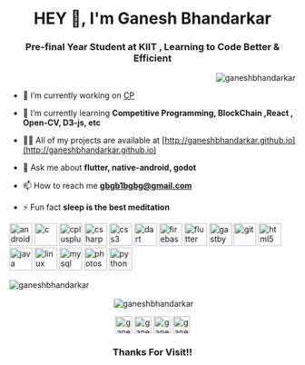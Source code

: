 <!-- NEW STUFF -->

<h1 align="center">HEY 👋, I'm Ganesh Bhandarkar</h1>
<h3 align="center">Pre-final Year Student at KIIT , Learning to Code Better & Efficient</h3>


<p align="right"> <img src="https://komarev.com/ghpvc/?username=ganeshbhandarkar" alt="ganeshbhandarkar" /> </p>

- 🔭 I’m currently working on [CP](https://github.com/ganeshbhandarkar/CP)

- 🌱 I’m currently learning **Competitive Programming, BlockChain ,React , Open-CV, D3-js, etc**

- 👨‍💻 All of my projects are available at [http://ganeshbhandarkar.github.io](http://ganeshbhandarkar.github.io)

- 💬 Ask me about **flutter, native-android, godot**

- 📫 How to reach me **gbgb1bgbg@gmail.com**

- ⚡ Fun fact **sleep is the best meditation**

<p align="left"><img src="https://devicons.github.io/devicon/devicon.git/icons/android/android-original-wordmark.svg" alt="android" width="40" height="40"/> <img src="https://devicons.github.io/devicon/devicon.git/icons/c/c-original.svg" alt="c" width="40" height="40"/> <img src="https://devicons.github.io/devicon/devicon.git/icons/cplusplus/cplusplus-original.svg" alt="cplusplus" width="40" height="40"/> <img src="https://devicons.github.io/devicon/devicon.git/icons/csharp/csharp-original.svg" alt="csharp" width="40" height="40"/> <img src="https://devicons.github.io/devicon/devicon.git/icons/css3/css3-original-wordmark.svg" alt="css3" width="40" height="40"/> <img src="https://www.vectorlogo.zone/logos/dartlang/dartlang-icon.svg" alt="dart" width="40" height="40"/> <img src="https://www.vectorlogo.zone/logos/firebase/firebase-icon.svg" alt="firebase" width="40" height="40"/> <img src="https://www.vectorlogo.zone/logos/flutterio/flutterio-icon.svg" alt="flutter" width="40" height="40"/> <img src="https://www.vectorlogo.zone/logos/gatsbyjs/gatsbyjs-icon.svg" alt="gastby" width="40" height="40"/> <img src="https://www.vectorlogo.zone/logos/git-scm/git-scm-icon.svg" alt="git" width="40" height="40"/> <img src="https://devicons.github.io/devicon/devicon.git/icons/html5/html5-original-wordmark.svg" alt="html5" width="40" height="40"/> <img src="https://devicons.github.io/devicon/devicon.git/icons/java/java-original-wordmark.svg" alt="java" width="40" height="40"/> <img src="https://devicons.github.io/devicon/devicon.git/icons/linux/linux-original.svg" alt="linux" width="40" height="40"/> <img src="https://devicons.github.io/devicon/devicon.git/icons/mysql/mysql-original-wordmark.svg" alt="mysql" width="40" height="40"/> <img src="https://devicons.github.io/devicon/devicon.git/icons/photoshop/photoshop-plain.svg" alt="photoshop" width="40" height="40"/> <img src="https://devicons.github.io/devicon/devicon.git/icons/python/python-original.svg" alt="python" width="40" height="40"/></p>
<p align="center"><img align="left" src="https://github-readme-stats.vercel.app/api/top-langs/?username=ganeshbhandarkar&layout=compact&hide=html" alt="ganeshbhandarkar" /></p>
</br>
<p align="center">&nbsp;<img align="center" src="https://github-readme-stats.vercel.app/api?username=ganeshbhandarkar&show_icons=true" alt="ganeshbhandarkar" /></p>

<p align="center">
<a href="https://dev.to/ganeshbhandarkar" target="blank"><img align="center" src="https://cdn.jsdelivr.net/npm/simple-icons@3.0.1/icons/dev-dot-to.svg" alt="ganeshbhandarkar" height="30" width="30" /></a>
<a href="https://twitter.com/ganesh.btb" target="blank"><img align="center" src="https://cdn.jsdelivr.net/npm/simple-icons@3.0.1/icons/twitter.svg" alt="ganesh.btb" height="30" width="30" /></a>
<a href="https://linkedin.com/in/ganeshbhandarkar" target="blank"><img align="center" src="https://cdn.jsdelivr.net/npm/simple-icons@3.0.1/icons/linkedin.svg" alt="ganeshbhandarkar" height="30" width="30" /></a>
<a href="https://instagram.com/ganesh__bhandarkar" target="blank"><img align="center" src="https://cdn.jsdelivr.net/npm/simple-icons@3.0.1/icons/instagram.svg" alt="ganesh__bhandarkar" height="30" width="30" /></a>
</p>

<h3 align="center">Thanks For Visit!! </h3>


<!-- OLD STUFF -->
<!---
## Hola, I'm [GANESH BHANDARKAR!](https://ganeshbhandarkar.github.io) 👋
<!--
<a href="https://twitter.com/Ganeshbtb">
  <img align="left" alt="Ganesh's Twitter" width="22px" src="https://cdn.jsdelivr.net/npm/simple-icons@v3/icons/twitter.svg" />
</a>
<a href="https://www.linkedin.com/in/ganeshbhandarkar/">
  <img align="left" alt="Ganesh's Linkdein" width="22px" src="https://cdn.jsdelivr.net/npm/simple-icons@v3/icons/linkedin.svg" />
</a>
<a href="https://github.com/ganeshbhandarkar">
  <img align="left" alt="Ganesh's Github" width="22px" src="https://cdn.jsdelivr.net/npm/simple-icons@v3/icons/github.svg" />
</a>
<a href="https://instagram.com/ganesh__bhandarkar/">
  <img align="left" alt="Ganesh's Instagram" width="22px" src="https://cdn.jsdelivr.net/npm/simple-icons@v3/icons/instagram.svg" />
</a>
-->

<!--
<br/>
<br/>
<!--
PURSUING HAPPINESS
 <!--
- 🔭 I’m currently working on [Improving Coding]
- 🌱 I’m currently learning MERN, CP
- ⚡ I know Flutter, Native Android, Unity(Basics), Godot 2D.
<!--
[![Twitter: Ganeshbtb](https://img.shields.io/twitter/follow/Ganeshbtb?style=social)](https://twitter.com/Ganeshbtb)\
[![Linkedin: ganeshbhandarkar](https://img.shields.io/badge/-ganeshbhandarkar-blue?style=flat-square&logo=Linkedin&logoColor=white&link=https://www.linkedin.com/in/ganeshbhandarkar/)](https://www.linkedin.com/in/ganeshbhandarkar/)\
[![GitHub ganeshbhandarkar](https://img.shields.io/github/followers/ganeshbhandarkar?label=follow&style=social)](https://github.com/ganeshbhandarkar)\
[![website](https://img.shields.io/badge/PortfolioWebsite-ganeshbhandarkar.github.io-2648ff?style=flat-square&logo=google-chrome)](https://ganeshbhandarkar.github.io/)

<!--
**Languages and Tools:**  
<!--
<code><img height="20" src="https://raw.githubusercontent.com/github/explore/80688e429a7d4ef2fca1e82350fe8e3517d3494d/topics/flutter/flutter.png"></code>
<code><img height="20" src="https://raw.githubusercontent.com/github/explore/80688e429a7d4ef2fca1e82350fe8e3517d3494d/topics/dart/dart.png"></code>
<code><img height="20" src="https://raw.githubusercontent.com/github/explore/80688e429a7d4ef2fca1e82350fe8e3517d3494d/topics/android/android.png"></code> 

<!--<a href="https://github.com/ganeshbhandarkar">
  <img align="center" src="https://github-readme-stats.vercel.app/api/top-langs/?username=ganeshbhandarkar&theme=dark&hide_langs_below=1" />
</a>\-->
<!--
<a href="https://github.com/ganeshbhandarkar">
 <img align="center" src="https://github-readme-stats.vercel.app/api?username=ganeshbhandarkar&show_icons=true&theme=dracula&line_height=27" alt="Ganesh's github stats"/>
</a>-->

